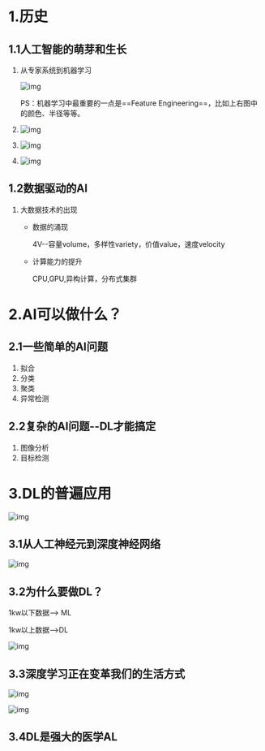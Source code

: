 # 1.历史

## 1.1人工智能的萌芽和生长

1. 从专家系统到机器学习

   ![img](https://wx4.sinaimg.cn/mw690/005LasY6gy1ghc8nddic9j31le0u0u0x.jpg)

   PS：机器学习中最重要的一点是==Feature Engineering==，比如上右图中的颜色、半径等等。

2. ![img](https://wx1.sinaimg.cn/mw690/005LasY6gy1ghc99f3ha5j31kw0u01ky.jpg)

3. ![img](https://wx3.sinaimg.cn/mw690/005LasY6gy1ghc9bmjq2xj31ko0u0hdt.jpg)

4. ![img](https://wx2.sinaimg.cn/mw690/005LasY6gy1ghc9d7zt77j31i60u0qv5.jpg)

   



## 1.2数据驱动的AI

1. 大数据技术的出现

   + 数据的涌现

     4V--容量volume，多样性variety，价值value，速度velocity

   + 计算能力的提升

     CPU,GPU,异构计算，分布式集群







# 2.AI可以做什么？

## 2.1一些简单的AI问题

1. 拟合
2. 分类
3. 聚类
4. 异常检测



## 2.2复杂的AI问题--DL才能搞定

1. 图像分析
2. 目标检测





# 3.DL的普遍应用

![img](https://wx2.sinaimg.cn/mw690/005LasY6gy1ghc9r6zf5kj31hb0u0npd.jpg)

## 3.1从人工神经元到深度神经网络

![img](https://wx4.sinaimg.cn/mw690/005LasY6gy1ghc9sqwo8rj31hs0u0qv6.jpg)



## 3.2为什么要做DL？

1kw以下数据--> ML

1kw以上数据-->DL

![img](https://wx1.sinaimg.cn/mw690/005LasY6gy1ghc9tyu44fj31de0u04qp.jpg)





## 3.3深度学习正在变革我们的生活方式

![img](https://wx1.sinaimg.cn/mw690/005LasY6gy1ghc9vy80d1j31lk0u07wi.jpg)

![img](https://wx2.sinaimg.cn/mw690/005LasY6gy1ghc9wnkqfvj31m30u0npe.jpg)

## 3.4DL是强大的医学AL





